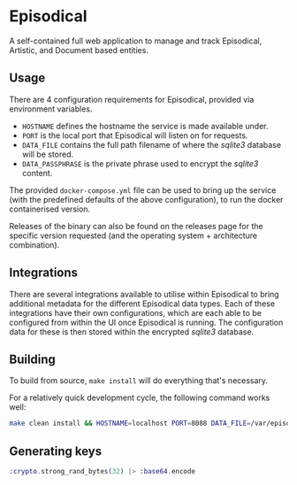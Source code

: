 # Episodical

A self-contained full web application to manage and track Episodical, Artistic, and Document based entities.

## Usage

There are 4 configuration requirements for Episodical, provided via environment variables.

- `HOSTNAME` defines the hostname the service is made available under.
- `PORT` is the local port that Episodical will listen on for requests.
- `DATA_FILE` contains the full path filename of where the _sqlite3_ database will be stored.
- `DATA_PASSPHRASE` is the private phrase used to encrypt the _sqlite3_ content.

The provided `docker-compose.yml` file can be used to bring up the service (with the predefined defaults of the above configuration), to run the docker containerised version.

Releases of the binary can also be found on the releases page for the specific version requested (and the operating system + architecture combination).

## Integrations

There are several integrations available to utilise within Episodical to bring additional metadata for the different Episodical data types. Each of these integrations have their own configurations, which are each able to be configured from within the UI once Episodical is running. The configuration data for these is then stored within the encrypted _sqlite3_ database.

## Building

To build from source, `make install` will do everything that's necessary.

For a relatively quick development cycle, the following command works well:

```bash
make clean install && HOSTNAME=localhost PORT=8088 DATA_FILE=/var/episodical/episodical.db DATA_PASSPHRASE=no ./episodical
```

## Generating keys

```elixir
:crypto.strong_rand_bytes(32) |> :base64.encode
```
